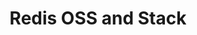 ---
title: Redis OSS and Stack
description: Operate Redis OSS and Redis Stack
linkTitle: Redis OSS and Stack
---